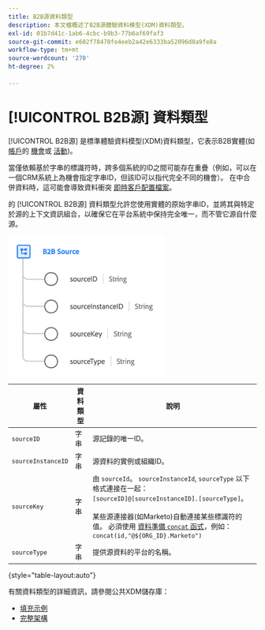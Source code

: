 ```yaml
---
title: B2B源資料類型
description: 本文檔概述了B2B源體驗資料模型(XDM)資料類型。
exl-id: 01b7d41c-1ab6-4cbc-b9b3-77b6af69faf3
source-git-commit: e602f78470fe4eeb2a42e6333ba52096d8a9fe8a
workflow-type: tm+mt
source-wordcount: '270'
ht-degree: 2%

---
```


# [!UICONTROL B2B源] 資料類型

[!UICONTROL B2B源] 是標準體驗資料模型(XDM)資料類型，它表示B2B實體(如 [帳戶](../classes/b2b/business-account.md)的 [機會](../classes/b2b/business-opportunity.md)或 [活動](../classes/b2b/business-campaign.md))。

當僅依賴基於字串的標識符時，跨多個系統的ID之間可能存在重疊（例如，可以在一個CRM系統上為機會指定字串ID，但該ID可以指代完全不同的機會）。 在中合併資料時，這可能會導致資料衝突 [即時客戶配置檔案](../../profile/home.md)。

的 [!UICONTROL B2B源] 資料類型允許您使用實體的原始字串ID，並將其與特定於源的上下文資訊組合，以確保它在平台系統中保持完全唯一，而不管它源自什麼源。

![B2B源結構](../images/data-types/b2b-source.png)

| 屬性 | 資料類型 | 說明 |
| --- | --- | --- |
| `sourceID` | 字串 | 源記錄的唯一ID。 |
| `sourceInstanceID` | 字串 | 源資料的實例或組織ID。 |
| `sourceKey` | 字串 | 由 `sourceId`。 `sourceInstanceId`, `sourceType` 以下格式連接在一起： `[sourceID]@[sourceInstanceID].[sourceType]`。<br><br>某些源連接器(如Marketo)自動連接某些標識符的值。 必須使用 [資料準備 `concat` 函式](../../data-prep/functions.md#string)，例如： `concat(id,"@${ORG_ID}.Marketo")` |
| `sourceType` | 字串 | 提供源資料的平台的名稱。 |

{style="table-layout:auto"}

有關資料類型的詳細資訊，請參閱公共XDM儲存庫：

* [填充示例](https://github.com/adobe/xdm/blob/master/components/datatypes/b2b/b2b-source.example.1.json)
* [完整架構](https://github.com/adobe/xdm/blob/master/components/datatypes/b2b/b2b-source.schema.json)
